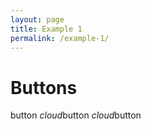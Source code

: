 ```yaml
---
layout: page
title: Example 1
permalink: /example-1/
---
```


# Buttons

<div class="row">
      <div class="col s12">
            <a class="waves-effect waves-light btn">button</a>
            <a class="waves-effect waves-light btn"><i class="material-icons left">cloud</i>button</a>
            <a class="waves-effect waves-light btn"><i class="material-icons right">cloud</i>button</a>
      </div>
</div>